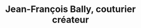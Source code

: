 ---
title: "Jean-François Bally, couturier créateur"
url: /colmar/jean-francois-bally-couturier-createur/
shop: tailleur
---